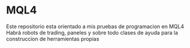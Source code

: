 # MQL4
Este repositorio esta orientado a mis pruebas de programacion en MQL4
Habrá robots de trading, paneles y sobre todo clases de ayuda para la construccion de herramientas propias
